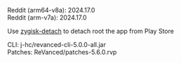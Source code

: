 Reddit (arm64-v8a): 2024.17.0  
Reddit (arm-v7a): 2024.17.0  

Use [zygisk-detach](https://github.com/j-hc/zygisk-detach) to detach root the app from Play Store
  
CLI: j-hc/revanced-cli-5.0.0-all.jar  
Patches: ReVanced/patches-5.6.0.rvp    
